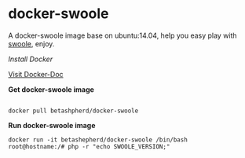docker-swoole
=============

A docker-swoole image base on ubuntu:14.04, help you easy play with [swoole](https://github.com/swoole), enjoy.

*Install Docker*

[Visit Docker-Doc](https://docs.docker.com/)

**Get docker-swoole image**
```shell

docker pull betashpherd/docker-swoole
```

**Run docker-swoole image**

```shell
docker run -it betashepherd/docker-swoole /bin/bash
root@hostname:/# php -r "echo SWOOLE_VERSION;"
```
